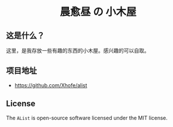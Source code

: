 <h1 align="center">晨愈昼 の 小木屋</h1>

## 这是什么？

这里，是我存放一些有趣的东西的小木屋。感兴趣的可以自取。

## 项目地址

- https://github.com/Xhofe/alist

## License

The `AList` is open-source software licensed under the MIT license.
